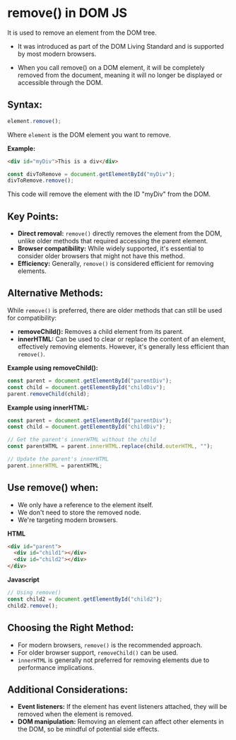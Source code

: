 # **remove() in DOM JS**

It is used to remove an element from the DOM tree.

- It was introduced as part of the DOM Living Standard and is supported by most modern browsers.

- When you call remove() on a DOM element, it will be completely removed from the document, meaning it will no longer be displayed or accessible through the DOM.

## **Syntax:**

```javascript
element.remove();
```

Where `element` is the DOM element you want to remove.

**Example:**

```html
<div id="myDiv">This is a div</div>
```

```javascript
const divToRemove = document.getElementById("myDiv");
divToRemove.remove();
```

This code will remove the element with the ID "myDiv" from the DOM.

## **Key Points:**

- **Direct removal:** `remove()` directly removes the element from the DOM, unlike older methods that required accessing the parent element.
- **Browser compatibility:** While widely supported, it's essential to consider older browsers that might not have this method.
- **Efficiency:** Generally, `remove()` is considered efficient for removing elements.

## **Alternative Methods:**

While `remove()` is preferred, there are older methods that can still be used for compatibility:

- **removeChild():** Removes a child element from its parent.
- **innerHTML:** Can be used to clear or replace the content of an element, effectively removing elements. However, it's generally less efficient than `remove()`.

**Example using removeChild():**

```javascript
const parent = document.getElementById("parentDiv");
const child = document.getElementById("childDiv");
parent.removeChild(child);
```

**Example using innerHTML:**

```javascript
const parent = document.getElementById("parentDiv");
const child = document.getElementById("childDiv");

// Get the parent's innerHTML without the child
const parentHTML = parent.innerHTML.replace(child.outerHTML, "");

// Update the parent's innerHTML
parent.innerHTML = parentHTML;
```

## Use remove() when:

- We only have a reference to the element itself.
- We don't need to store the removed node.
- We're targeting modern browsers.

**HTML**

```html
<div id="parent">
  <div id="child1"></div>
  <div id="child2"></div>
</div>
```

**Javascript**

```js
// Using remove()
const child2 = document.getElementById("child2");
child2.remove();
```

## **Choosing the Right Method:**

- For modern browsers, `remove()` is the recommended approach.
- For older browser support, `removeChild()` can be used.
- `innerHTML` is generally not preferred for removing elements due to performance implications.

## **Additional Considerations:**

- **Event listeners:** If the element has event listeners attached, they will be removed when the element is removed.
- **DOM manipulation:** Removing an element can affect other elements in the DOM, so be mindful of potential side effects.
